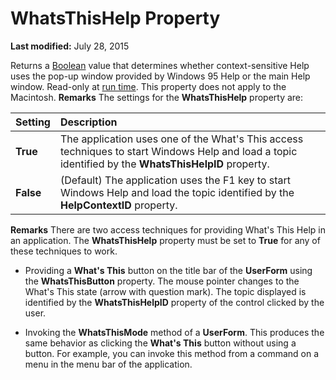 
# WhatsThisHelp Property

 **Last modified:** July 28, 2015


Returns a  [Boolean](b8bdf64f-5920-1ae9-16d0-b26d09524a30.md) value that determines whether context-sensitive Help uses the pop-up window provided by Windows 95 Help or the main Help window. Read-only at [run time](b8bdf64f-5920-1ae9-16d0-b26d09524a30.md). This property does not apply to the Macintosh.
 **Remarks**
The settings for the  **WhatsThisHelp** property are:


|**Setting**|**Description**|
|:-----|:-----|
| **True**|The application uses one of the What's This access techniques to start Windows Help and load a topic identified by the  **WhatsThisHelpID** property.|
| **False**|(Default) The application uses the F1 key to start Windows Help and load the topic identified by the  **HelpContextID** property.|
 **Remarks**
There are two access techniques for providing What's This Help in an application. The  **WhatsThisHelp** property must be set to **True** for any of these techniques to work.


- Providing a  **What's This** button on the title bar of the **UserForm** using the **WhatsThisButton** property. The mouse pointer changes to the What's This state (arrow with question mark). The topic displayed is identified by the **WhatsThisHelpID** property of the control clicked by the user.
    
- Invoking the  **WhatsThisMode** method of a **UserForm**. This produces the same behavior as clicking the  **What's This** button without using a button. For example, you can invoke this method from a command on a menu in the menu bar of the application.
    

